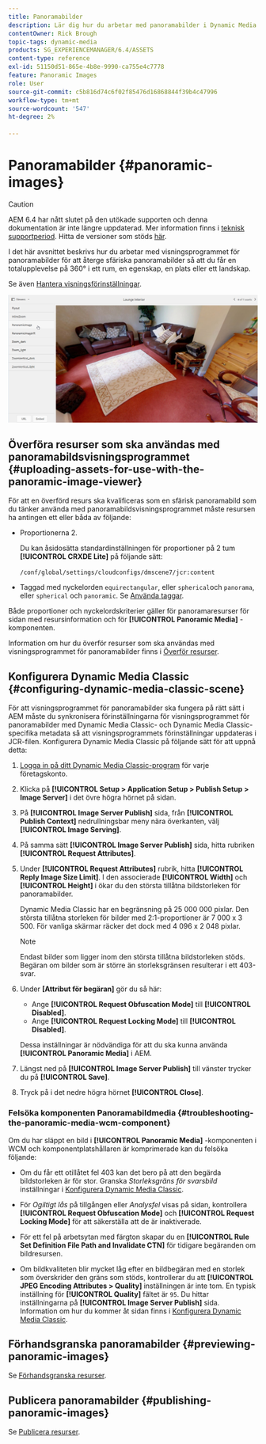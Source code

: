 ```yaml
---
title: Panoramabilder
description: Lär dig hur du arbetar med panoramabilder i Dynamic Media.
contentOwner: Rick Brough
topic-tags: dynamic-media
products: SG_EXPERIENCEMANAGER/6.4/ASSETS
content-type: reference
exl-id: 51150d51-865e-4b8e-9990-ca755e4c7778
feature: Panoramic Images
role: User
source-git-commit: c5b816d74c6f02f85476d16868844f39b4c47996
workflow-type: tm+mt
source-wordcount: '547'
ht-degree: 2%

---
```


# Panoramabilder {#panoramic-images}

>[!CAUTION]
>
>AEM 6.4 har nått slutet på den utökade supporten och denna dokumentation är inte längre uppdaterad. Mer information finns i [teknisk supportperiod](https://helpx.adobe.com/support/programs/eol-matrix.html). Hitta de versioner som stöds [här](https://experienceleague.adobe.com/docs/).

I det här avsnittet beskrivs hur du arbetar med visningsprogrammet för panoramabilder för att återge sfäriska panoramabilder så att du får en totalupplevelse på 360° i ett rum, en egenskap, en plats eller ett landskap.

Se även [Hantera visningsförinställningar](managing-viewer-presets.md).

![panoramic-image2](assets/panoramic-image2.png)

## Överföra resurser som ska användas med panoramabildsvisningsprogrammet {#uploading-assets-for-use-with-the-panoramic-image-viewer}

För att en överförd resurs ska kvalificeras som en sfärisk panoramabild som du tänker använda med panoramabildsvisningsprogrammet måste resursen ha antingen ett eller båda av följande:

* Proportionerna 2.

   Du kan åsidosätta standardinställningen för proportioner på 2 tum **[!UICONTROL CRXDE Lite]** på följande sätt:

   `/conf/global/settings/cloudconfigs/dmscene7/jcr:content`

* Taggad med nyckelorden `equirectangular`, eller `spherical`och `panorama`, eller `spherical` och `panoramic`. Se [Använda taggar](/help/sites-authoring/tags.md).

Både proportioner och nyckelordskriterier gäller för panoramaresurser för sidan med resursinformation och för **[!UICONTROL Panoramic Media]** -komponenten.

Information om hur du överför resurser som ska användas med visningsprogrammet för panoramabilder finns i [Överför resurser](managing-assets-touch-ui.md#uploading-assets).

## Konfigurera Dynamic Media Classic {#configuring-dynamic-media-classic-scene}

För att visningsprogrammet för panoramabilder ska fungera på rätt sätt i AEM måste du synkronisera förinställningarna för visningsprogrammet för panoramabilder med Dynamic Media Classic- och Dynamic Media Classic-specifika metadata så att visningsprogrammets förinställningar uppdateras i JCR-filen. Konfigurera Dynamic Media Classic på följande sätt för att uppnå detta:

1. [Logga in på ditt Dynamic Media Classic-program](https://experienceleague.adobe.com/docs/dynamic-media-classic/using/intro/dynamic-media-classic-desktop-app.html#system-requirements-dmc-app) för varje företagskonto.

1. Klicka på **[!UICONTROL Setup > Application Setup > Publish Setup > Image Server]** i det övre högra hörnet på sidan.
1. På **[!UICONTROL Image Server Publish]** sida, från **[!UICONTROL Publish Context]** nedrullningsbar meny nära överkanten, välj **[!UICONTROL Image Serving]**.

1. På samma sätt **[!UICONTROL Image Server Publish]** sida, hitta rubriken **[!UICONTROL Request Attributes]**.
1. Under **[!UICONTROL Request Attributes]** rubrik, hitta **[!UICONTROL Reply Image Size Limit]**. I den associerade **[!UICONTROL Width]** och **[!UICONTROL Height]** i ökar du den största tillåtna bildstorleken för panoramabilder.

   Dynamic Media Classic har en begränsning på 25 000 000 pixlar. Den största tillåtna storleken för bilder med 2:1-proportioner är 7 000 x 3 500. För vanliga skärmar räcker det dock med 4 096 x 2 048 pixlar.

   >[!NOTE]
   >
   >Endast bilder som ligger inom den största tillåtna bildstorleken stöds. Begäran om bilder som är större än storleksgränsen resulterar i ett 403-svar.

1. Under **[Attribut för begäran]** gör du så här:

   * Ange **[!UICONTROL Request Obfuscation Mode]** till **[!UICONTROL Disabled]**.
   * Ange **[!UICONTROL Request Locking Mode]** till **[!UICONTROL Disabled]**.

   Dessa inställningar är nödvändiga för att du ska kunna använda **[!UICONTROL Panoramic Media]** i AEM.

1. Längst ned på **[!UICONTROL Image Server Publish]** till vänster trycker du på **[!UICONTROL Save]**.

1. Tryck på i det nedre högra hörnet **[!UICONTROL Close]**.

### Felsöka komponenten Panoramabildmedia {#troubleshooting-the-panoramic-media-wcm-component}

Om du har släppt en bild i **[!UICONTROL Panoramic Media]** -komponenten i WCM och komponentplatshållaren är komprimerade kan du felsöka följande:

* Om du får ett otillåtet fel 403 kan det bero på att den begärda bildstorleken är för stor. Granska *Storleksgräns för svarsbild* inställningar i [Konfigurera Dynamic Media Classic](#configuring-dynamic-media-classic-scene).

* För *Ogiltigt lås* på tillgången eller *Analysfel* visas på sidan, kontrollera **[!UICONTROL Request Obfuscation Mode]** och **[!UICONTROL Request Locking Mode]** för att säkerställa att de är inaktiverade.
* För ett fel på arbetsytan med färgton skapar du en **[!UICONTROL Rule Set Definition File Path and Invalidate CTN]** för tidigare begäranden om bildresursen.
* Om bildkvaliteten blir mycket låg efter en bildbegäran med en storlek som överskrider den gräns som stöds, kontrollerar du att **[!UICONTROL JPEG Encoding Attributes > Quality]** inställningen är inte tom. En typisk inställning för **[!UICONTROL Quality]** fältet är `95`. Du hittar inställningarna på **[!UICONTROL Image Server Publish]** sida. Information om hur du kommer åt sidan finns i [Konfigurera Dynamic Media Classic](#configuring-dynamic-media-classic-scene).

## Förhandsgranska panoramabilder {#previewing-panoramic-images}

Se [Förhandsgranska resurser](previewing-assets.md).

## Publicera panoramabilder {#publishing-panoramic-images}

Se [Publicera resurser](publishing-dynamicmedia-assets.md).

